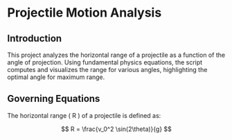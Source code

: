 # Projectile Motion Analysis

## Introduction
This project analyzes the horizontal range of a projectile as a function of the angle of projection. Using fundamental physics equations, the script computes and visualizes the range for various angles, highlighting the optimal angle for maximum range.

## Governing Equations
The horizontal range \( R \) of a projectile is defined as:

$$
R = \frac{v_0^2 \sin(2\theta)}{g}
$$
